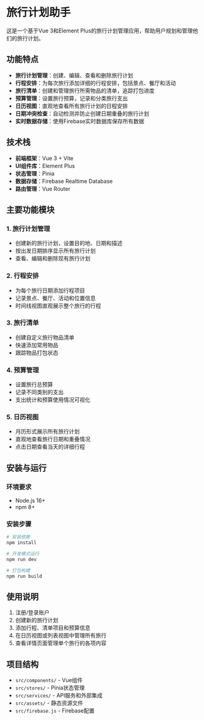 # 旅行计划助手

这是一个基于Vue 3和Element Plus的旅行计划管理应用，帮助用户规划和管理他们的旅行计划。

## 功能特点

- **旅行计划管理**：创建、编辑、查看和删除旅行计划
- **行程安排**：为每次旅行添加详细的行程安排，包括景点、餐厅和活动
- **旅行清单**：创建和管理旅行所需物品的清单，追踪打包进度
- **预算管理**：设置旅行预算，记录和分类旅行支出
- **日历视图**：直观地查看所有旅行计划的日程安排
- **日期冲突检查**：自动检测并防止创建日期重叠的旅行计划
- **实时数据存储**：使用Firebase实时数据库保存所有数据

## 技术栈

- **前端框架**：Vue 3 + Vite
- **UI组件库**：Element Plus
- **状态管理**：Pinia
- **数据存储**：Firebase Realtime Database
- **路由管理**：Vue Router

## 主要功能模块

### 1. 旅行计划管理
- 创建新的旅行计划，设置目的地、日期和描述
- 按出发日期排序显示所有旅行计划
- 查看、编辑和删除现有旅行计划

### 2. 行程安排
- 为每个旅行日期添加行程项目
- 记录景点、餐厅、活动和位置信息
- 时间线视图直观展示整个旅行的行程

### 3. 旅行清单
- 创建自定义旅行物品清单
- 快速添加常用物品
- 跟踪物品打包状态

### 4. 预算管理
- 设置旅行总预算
- 记录不同类别的支出
- 支出统计和预算使用情况可视化

### 5. 日历视图
- 月历形式展示所有旅行计划
- 直观地查看旅行日期和重叠情况
- 点击日期查看当天的详细行程

## 安装与运行

### 环境要求
- Node.js 16+
- npm 8+

### 安装步骤

```sh
# 安装依赖
npm install

# 开发模式运行
npm run dev

# 打包构建
npm run build
```

## 使用说明

1. 注册/登录账户
2. 创建新的旅行计划
3. 添加行程、清单项目和预算信息
4. 在日历视图或列表视图中管理所有旅行
5. 查看详情页面管理单个旅行的各项内容

## 项目结构

- `src/components/` - Vue组件
- `src/stores/` - Pinia状态管理
- `src/services/` - API服务和外部集成
- `src/assets/` - 静态资源文件
- `src/firebase.js` - Firebase配置